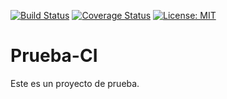 [![Build Status](https://travis-ci.org/opmineserver/prueba-ci.svg?branch=master)](https://travis-ci.org/opmineserver/prueba-ci)
[![Coverage Status](https://coveralls.io/repos/github/opmineserver/prueba-ci/badge.svg)](https://coveralls.io/github/opmineserver/prueba-ci)
[![License: MIT](https://img.shields.io/badge/License-MIT-yellow.svg)](https://opensource.org/licenses/MIT)
# Prueba-CI
Este es un proyecto de prueba. 
